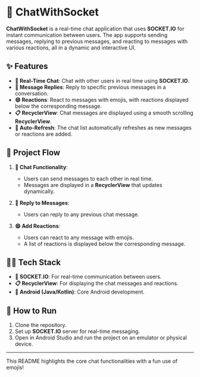 # 💬 ChatWithSocket

**ChatWithSocket** is a real-time chat application that uses **SOCKET.IO** for instant communication between users. The app supports sending messages, replying to previous messages, and reacting to messages with various reactions, all in a dynamic and interactive UI.

## ✨ Features

- **💬 Real-Time Chat**: Chat with other users in real time using **SOCKET.IO**.
- **🔁 Message Replies**: Reply to specific previous messages in a conversation.
- **😄 Reactions**: React to messages with emojis, with reactions displayed below the corresponding message.
- **📋 RecyclerView**: Chat messages are displayed using a smooth scrolling **RecyclerView**.
- **🔄 Auto-Refresh**: The chat list automatically refreshes as new messages or reactions are added.

## 📖 Project Flow

1. **💬 Chat Functionality**:
   - Users can send messages to each other in real time.
   - Messages are displayed in a **RecyclerView** that updates dynamically.

2. **🔁 Reply to Messages**:
   - Users can reply to any previous chat message.
   
3. **😄 Add Reactions**:
   - Users can react to any message with emojis.
   - A list of reactions is displayed below the corresponding message.

## 🧑‍💻 Tech Stack

- **🔗 SOCKET.IO**: For real-time communication between users.
- **📋 RecyclerView**: For displaying the chat messages and reactions.
- **📱 Android (Java/Kotlin)**: Core Android development.

## 🚀 How to Run

1. Clone the repository.
2. Set up **SOCKET.IO** server for real-time messaging.
3. Open in Android Studio and run the project on an emulator or physical device.

---

This README highlights the core chat functionalities with a fun use of emojis!
